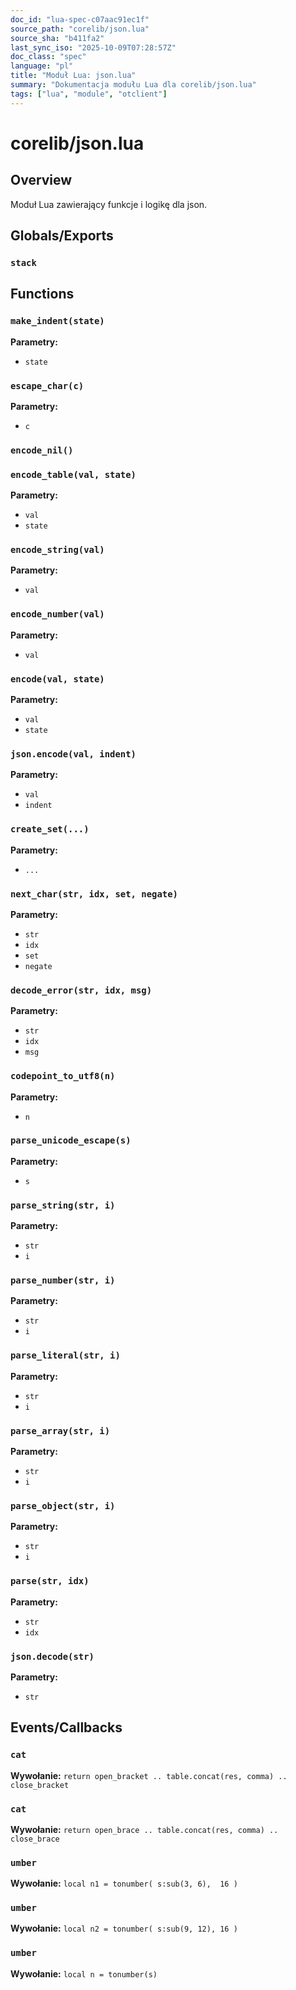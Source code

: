 ```yaml
---
doc_id: "lua-spec-c07aac91ec1f"
source_path: "corelib/json.lua"
source_sha: "b411fa2"
last_sync_iso: "2025-10-09T07:28:57Z"
doc_class: "spec"
language: "pl"
title: "Moduł Lua: json.lua"
summary: "Dokumentacja modułu Lua dla corelib/json.lua"
tags: ["lua", "module", "otclient"]
---
```


# corelib/json.lua

## Overview

Moduł Lua zawierający funkcje i logikę dla json.

## Globals/Exports

### `stack`

## Functions

### `make_indent(state)`

**Parametry:**

- `state`

### `escape_char(c)`

**Parametry:**

- `c`

### `encode_nil()`

### `encode_table(val, state)`

**Parametry:**

- `val`
- `state`

### `encode_string(val)`

**Parametry:**

- `val`

### `encode_number(val)`

**Parametry:**

- `val`

### `encode(val, state)`

**Parametry:**

- `val`
- `state`

### `json.encode(val, indent)`

**Parametry:**

- `val`
- `indent`

### `create_set(...)`

**Parametry:**

- `...`

### `next_char(str, idx, set, negate)`

**Parametry:**

- `str`
- `idx`
- `set`
- `negate`

### `decode_error(str, idx, msg)`

**Parametry:**

- `str`
- `idx`
- `msg`

### `codepoint_to_utf8(n)`

**Parametry:**

- `n`

### `parse_unicode_escape(s)`

**Parametry:**

- `s`

### `parse_string(str, i)`

**Parametry:**

- `str`
- `i`

### `parse_number(str, i)`

**Parametry:**

- `str`
- `i`

### `parse_literal(str, i)`

**Parametry:**

- `str`
- `i`

### `parse_array(str, i)`

**Parametry:**

- `str`
- `i`

### `parse_object(str, i)`

**Parametry:**

- `str`
- `i`

### `parse(str, idx)`

**Parametry:**

- `str`
- `idx`

### `json.decode(str)`

**Parametry:**

- `str`

## Events/Callbacks

### `cat`

**Wywołanie:** `return open_bracket .. table.concat(res, comma) .. close_bracket`

### `cat`

**Wywołanie:** `return open_brace .. table.concat(res, comma) .. close_brace`

### `umber`

**Wywołanie:** `local n1 = tonumber( s:sub(3, 6),  16 )`

### `umber`

**Wywołanie:** `local n2 = tonumber( s:sub(9, 12), 16 )`

### `umber`

**Wywołanie:** `local n = tonumber(s)`
